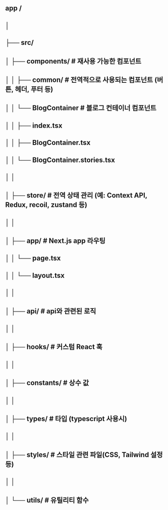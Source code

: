 ## app /
## │
## ├── src/                     
## │   ├── components/             # 재사용 가능한 컴포넌트
## │   │   ├── common/             # 전역적으로 사용되는 컴포넌트 (버튼, 헤더, 푸터 등)
## │   │   └── BlogContainer       # 블로그 컨테이너 컴포넌트
## │   │       ├── index.tsx           
## │   │       ├── BlogContainer.tsx   
## │   │       └── BlogContainer.stories.tsx
## │   │
## │   ├── store/                  # 전역 상태 관리 (예: Context API, Redux, recoil, zustand 등)
## │   │
## │   ├── app/                    # Next.js app 라우팅
## │   │   └── page.tsx         
## │   │   └── layout.tsx       
## │   │
## │   ├── api/                    # api와 관련된 로직
## │   │
## │   ├── hooks/                  # 커스텀 React 훅
## │   │
## │   ├── constants/              # 상수 값
## │   │
## │   ├── types/                  # 타입 (typescript 사용시)
## │   │  
## │   ├── styles/                 # 스타일 관련 파일(CSS, Tailwind 설정 등)
## │   │  
## │   └── utils/                  # 유틸리티 함수